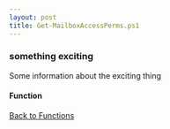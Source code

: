 ```yaml
---
layout: post
title: Get-MailboxAccessPerms.ps1
---
```


### something exciting

Some information about the exciting thing

#### Function

<script src="https://gist-it.appspot.com/github.com/BanterBoy/scripts-blog/blob/master/PowerShell/functions/exchange/Get-MailboxAccessPerms.ps1"></script>

<a href="/menu/_pages/functions.html">Back to Functions</a>
